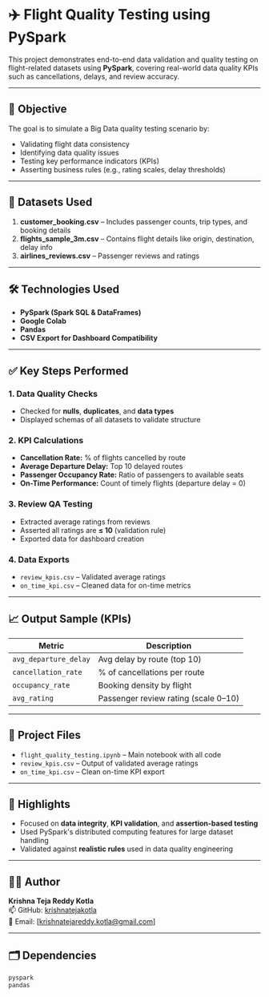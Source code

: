 # ✈️ Flight Quality Testing using PySpark

This project demonstrates end-to-end data validation and quality testing on flight-related datasets using **PySpark**, covering real-world data quality KPIs such as cancellations, delays, and review accuracy.

---

## 📌 Objective

The goal is to simulate a Big Data quality testing scenario by:
- Validating flight data consistency
- Identifying data quality issues
- Testing key performance indicators (KPIs)
- Asserting business rules (e.g., rating scales, delay thresholds)

---

## 🧾 Datasets Used

1. **customer_booking.csv** – Includes passenger counts, trip types, and booking details  
2. **flights_sample_3m.csv** – Contains flight details like origin, destination, delay info  
3. **airlines_reviews.csv** – Passenger reviews and ratings

---

## 🛠 Technologies Used

- **PySpark (Spark SQL & DataFrames)**
- **Google Colab**
- **Pandas**
- **CSV Export for Dashboard Compatibility**

---

## ✅ Key Steps Performed

### 1. Data Quality Checks
- Checked for **nulls**, **duplicates**, and **data types**
- Displayed schemas of all datasets to validate structure

### 2. KPI Calculations
- **Cancellation Rate:** % of flights cancelled by route  
- **Average Departure Delay:** Top 10 delayed routes  
- **Passenger Occupancy Rate:** Ratio of passengers to available seats  
- **On-Time Performance:** Count of timely flights (departure delay = 0)

### 3. Review QA Testing
- Extracted average ratings from reviews
- Asserted all ratings are **≤ 10** (validation rule)
- Exported data for dashboard creation

### 4. Data Exports
- `review_kpis.csv` – Validated average ratings  
- `on_time_kpi.csv` – Cleaned data for on-time metrics  

---

## 📈 Output Sample (KPIs)

| Metric                  | Description                          |
|-------------------------|--------------------------------------|
| `avg_departure_delay`   | Avg delay by route (top 10)          |
| `cancellation_rate`     | % of cancellations per route         |
| `occupancy_rate`        | Booking density by flight            |
| `avg_rating`            | Passenger review rating (scale 0–10) |

---

## 📂 Project Files

- `flight_quality_testing.ipynb` – Main notebook with all code
- `review_kpis.csv` – Output of validated average ratings
- `on_time_kpi.csv` – Clean on-time KPI export

---

## 📌 Highlights

- Focused on **data integrity**, **KPI validation**, and **assertion-based testing**
- Used PySpark's distributed computing features for large dataset handling
- Validated against **realistic rules** used in data quality engineering

---

## 🧑‍💻 Author

**Krishna Teja Reddy Kotla**  
📫 GitHub: [krishnatejakotla](https://github.com/krishnatejakotla)  
📎 Email: [krishnatejareddy.kotla@gmail.com]  

---

## 🗂️ Dependencies

```txt
pyspark
pandas
